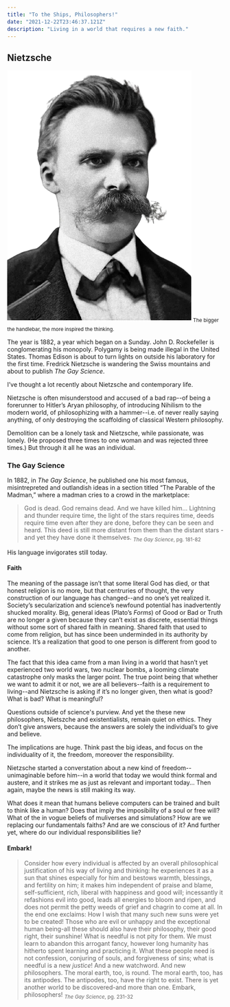 ```yaml
---
title: "To the Ships, Philosophers!"
date: "2021-12-22T23:46:37.121Z"
description: "Living in a world that requires a new faith."
---
```


## Nietzsche
![Nietzsche](./Nietzsche.webp)
<sub>The bigger the handlebar, the more inspired the thinking.</sub>

The year is 1882, a year which began on a Sunday. John D. Rockefeller is conglomerating his monopoly. Polygamy is being made illegal in the United States. Thomas Edison is about to turn lights on outside his laboratory for the first time. Fredrick Nietzsche is wandering the Swiss mountains and about to publish *The Gay Science*.

I’ve thought a lot recently about Nietzsche and contemporary life. 

Nietzsche is often misunderstood and accused of a bad rap--of being a forerunner to Hitler’s Aryan philosophy, of introducing Nihilism to the modern world, of philosophizing with a hammer--i.e. of never really saying anything, of only destroying the scaffolding of classical Western philosophy. 

Demolition can be a lonely task and Nietzsche, while passionate, was lonely. (He proposed three times to one woman and was rejected three times.) But through it all he was an individual.

### The Gay Science
In 1882, in *The Gay Science*, he published one his most famous, misintrepreted and outlandish ideas in a section titled “The Parable of the Madman,” where a madman cries to a crowd in the marketplace: 

> God is dead. God remains dead. And we have killed him… Lightning and thunder require time, the light of the stars requires time, deeds require time even after they are done, before they can be seen and heard. This deed is still more distant from them than the distant stars - and yet they have done it themselves.
<sub>*The Gay Science*, pg. 181-82</sub>

His language invigorates still today.

#### Faith
The meaning of the passage isn’t that some literal God has died, or that honest religion is no more, but that centruries of thought, the very construction of our language has changed--and no one’s yet realized it. Society’s secularization and science’s newfound potential has inadvertently shucked morality. Big, general ideas (Plato’s *Forms*) of Good or Bad or Truth are no longer a given because they can’t exist as discrete, essential things without some sort of shared faith in meaning. Shared faith that used to come from religion, but has since been underminded in its authority by science. It’s a realization that good to one person is different from good to another.

The fact that this idea came from a man living in a world that hasn’t yet experienced two world wars, two nuclear bombs, a looming climate catastrophe only masks the larger point. The true point being that whether we want to admit it or not, we are all believers--faith is a requirement to living--and Nietzsche is asking if it’s no longer given, then what is good? What is bad? What is meaningful? 

Questions outside of science's purview. And yet the these new philosophers, Nietszche and existentialists, remain quiet on ethics. They don’t give answers, because the answers are solely the individual’s to give and believe. 

The implications are huge. Think past the big ideas, and focus on the individuality of it, the freedom, moreover the responsibility.

Nietzsche started a converstation about a new kind of freedom--unimaginable before him--in a world that today we would think formal and austere, and it strikes me as just as relevant and important today… Then again, maybe the news is still making its way.

What does it mean that humans believe computers can be trained and built to think like a human? Does that imply the imposibility of a soul or free will? What of the in vogue beliefs of muliverses and simulations? How are we replacing our fundamentals faiths? And are we conscious of it? And further yet, where do our individual responsibilities lie?

#### Embark!

>Consider how every individual is affected by an overall philosophical justification of his way of living and thinking: he experiences it as a sun that shines especially for him and bestows warmth, blessings, and fertility on him; it makes him independent of praise and blame, self-sufficient, rich, liberal with happiness and good will; incessantly it refashions evil into good, leads all energies to bloom and ripen, and does not permit the petty weeds of grief and chagrin to come at all. In the end one exclaims: How I wish that many such new suns were yet to be created! Those who are evil or unhappy and the exceptional human being-all these should also have their philosophy, their good right, their sunshine! What is needful is not pity for them. We must learn to abandon this arrogant fancy, however long humanity has hitherto spent learning and practicing it. What these people need is not confession, conjuring of souls, and forgiveness of sins; what is needful is a new *justice*! And a new watchword. And new philosophers. The moral earth, too, is round. The moral earth, too, has its antipodes. The antipodes, too, have the right to exist. There is yet another world to be discovered-and more than one. Embark, philosophers!
<sub>*The Gay Science*, pg. 231-32</sub>
